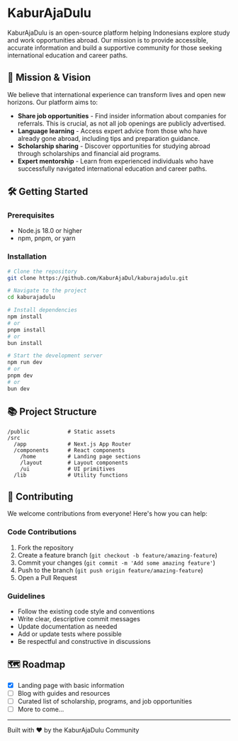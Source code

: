 # KaburAjaDulu

KaburAjaDulu is an open-source platform helping Indonesians explore study and work opportunities abroad. Our mission is to provide accessible, accurate information and build a supportive community for those seeking international education and career paths.

## 🚀 Mission & Vision

We believe that international experience can transform lives and open new horizons. Our platform aims to:

- **Share job opportunities** - Find insider information about companies for referrals. This is crucial, as not all job openings are publicly advertised.
- **Language learning** - Access expert advice from those who have already gone abroad, including tips and preparation guidance.
- **Scholarship sharing** - Discover opportunities for studying abroad through scholarships and financial aid programs.
- **Expert mentorship** - Learn from experienced individuals who have successfully navigated international education and career paths.

## 🛠️ Getting Started

### Prerequisites

- Node.js 18.0 or higher
- npm, pnpm, or yarn

### Installation

```bash
# Clone the repository
git clone https://github.com/KaburAjaDul/kaburajadulu.git

# Navigate to the project
cd kaburajadulu

# Install dependencies
npm install
# or
pnpm install
# or
bun install

# Start the development server
npm run dev
# or
pnpm dev
# or
bun dev
```

## 📚 Project Structure

```
/public            # Static assets
/src
  /app             # Next.js App Router
  /components      # React components
    /home          # Landing page sections
    /layout        # Layout components
    /ui            # UI primitives
  /lib             # Utility functions
```

## 🤝 Contributing

We welcome contributions from everyone! Here's how you can help:

### Code Contributions

1. Fork the repository
2. Create a feature branch (`git checkout -b feature/amazing-feature`)
3. Commit your changes (`git commit -m 'Add some amazing feature'`)
4. Push to the branch (`git push origin feature/amazing-feature`)
5. Open a Pull Request

### Guidelines

- Follow the existing code style and conventions
- Write clear, descriptive commit messages
- Update documentation as needed
- Add or update tests where possible
- Be respectful and constructive in discussions

## 🗺️ Roadmap

- [X] Landing page with basic information
- [ ] Blog with guides and resources
- [ ] Curated list of scholarship, programs, and job opportunities
- [ ] More to come...

---

Built with ❤️ by the KaburAjaDulu Community
